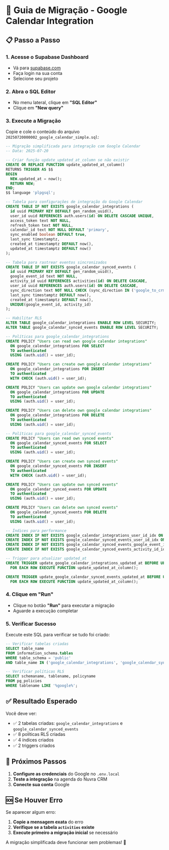 # 🚀 Guia de Migração - Google Calendar Integration

## 📋 Passo a Passo

### **1. Acesse o Supabase Dashboard**
- Vá para [supabase.com](https://supabase.com)
- Faça login na sua conta
- Selecione seu projeto

### **2. Abra o SQL Editor**
- No menu lateral, clique em **"SQL Editor"**
- Clique em **"New query"**

### **3. Execute a Migração**
Copie e cole o conteúdo do arquivo `20250720000002_google_calendar_simple.sql`:

```sql
-- Migração simplificada para integração com Google Calendar
-- Data: 2025-07-20

-- Criar função update_updated_at_column se não existir
CREATE OR REPLACE FUNCTION update_updated_at_column()
RETURNS TRIGGER AS $$
BEGIN
  NEW.updated_at = now();
  RETURN NEW;
END;
$$ language 'plpgsql';

-- Tabela para configurações de integração do Google Calendar
CREATE TABLE IF NOT EXISTS google_calendar_integrations (
  id uuid PRIMARY KEY DEFAULT gen_random_uuid(),
  user_id uuid REFERENCES auth.users(id) ON DELETE CASCADE UNIQUE,
  access_token text NOT NULL,
  refresh_token text NOT NULL,
  calendar_id text NOT NULL DEFAULT 'primary',
  sync_enabled boolean DEFAULT true,
  last_sync timestamptz,
  created_at timestamptz DEFAULT now(),
  updated_at timestamptz DEFAULT now()
);

-- Tabela para rastrear eventos sincronizados
CREATE TABLE IF NOT EXISTS google_calendar_synced_events (
  id uuid PRIMARY KEY DEFAULT gen_random_uuid(),
  google_event_id text NOT NULL,
  activity_id uuid REFERENCES activities(id) ON DELETE CASCADE,
  user_id uuid REFERENCES auth.users(id) ON DELETE CASCADE,
  sync_direction text NOT NULL CHECK (sync_direction IN ('google_to_crm', 'crm_to_google')),
  last_sync timestamptz DEFAULT now(),
  created_at timestamptz DEFAULT now(),
  UNIQUE(google_event_id, activity_id)
);

-- Habilitar RLS
ALTER TABLE google_calendar_integrations ENABLE ROW LEVEL SECURITY;
ALTER TABLE google_calendar_synced_events ENABLE ROW LEVEL SECURITY;

-- Políticas para google_calendar_integrations
CREATE POLICY "Users can read own google calendar integrations"
  ON google_calendar_integrations FOR SELECT
  TO authenticated
  USING (auth.uid() = user_id);

CREATE POLICY "Users can create own google calendar integrations"
  ON google_calendar_integrations FOR INSERT
  TO authenticated
  WITH CHECK (auth.uid() = user_id);

CREATE POLICY "Users can update own google calendar integrations"
  ON google_calendar_integrations FOR UPDATE
  TO authenticated
  USING (auth.uid() = user_id);

CREATE POLICY "Users can delete own google calendar integrations"
  ON google_calendar_integrations FOR DELETE
  TO authenticated
  USING (auth.uid() = user_id);

-- Políticas para google_calendar_synced_events
CREATE POLICY "Users can read own synced events"
  ON google_calendar_synced_events FOR SELECT
  TO authenticated
  USING (auth.uid() = user_id);

CREATE POLICY "Users can create own synced events"
  ON google_calendar_synced_events FOR INSERT
  TO authenticated
  WITH CHECK (auth.uid() = user_id);

CREATE POLICY "Users can update own synced events"
  ON google_calendar_synced_events FOR UPDATE
  TO authenticated
  USING (auth.uid() = user_id);

CREATE POLICY "Users can delete own synced events"
  ON google_calendar_synced_events FOR DELETE
  TO authenticated
  USING (auth.uid() = user_id);

-- Índices para performance
CREATE INDEX IF NOT EXISTS google_calendar_integrations_user_id_idx ON google_calendar_integrations(user_id);
CREATE INDEX IF NOT EXISTS google_calendar_synced_events_user_id_idx ON google_calendar_synced_events(user_id);
CREATE INDEX IF NOT EXISTS google_calendar_synced_events_google_event_id_idx ON google_calendar_synced_events(google_event_id);
CREATE INDEX IF NOT EXISTS google_calendar_synced_events_activity_id_idx ON google_calendar_synced_events(activity_id);

-- Trigger para atualizar updated_at
CREATE TRIGGER update_google_calendar_integrations_updated_at BEFORE UPDATE ON google_calendar_integrations
  FOR EACH ROW EXECUTE FUNCTION update_updated_at_column();

CREATE TRIGGER update_google_calendar_synced_events_updated_at BEFORE UPDATE ON google_calendar_synced_events
  FOR EACH ROW EXECUTE FUNCTION update_updated_at_column();
```

### **4. Clique em "Run"**
- Clique no botão **"Run"** para executar a migração
- Aguarde a execução completar

### **5. Verificar Sucesso**
Execute este SQL para verificar se tudo foi criado:

```sql
-- Verificar tabelas criadas
SELECT table_name 
FROM information_schema.tables 
WHERE table_schema = 'public' 
AND table_name IN ('google_calendar_integrations', 'google_calendar_synced_events');

-- Verificar políticas RLS
SELECT schemaname, tablename, policyname 
FROM pg_policies 
WHERE tablename LIKE '%google%';
```

## ✅ **Resultado Esperado**

Você deve ver:
- ✅ 2 tabelas criadas: `google_calendar_integrations` e `google_calendar_synced_events`
- ✅ 8 políticas RLS criadas
- ✅ 4 índices criados
- ✅ 2 triggers criados

## 🎯 **Próximos Passos**

1. **Configure as credenciais** do Google no `.env.local`
2. **Teste a integração** na agenda do Nuvra CRM
3. **Conecte sua conta** Google

## 🆘 **Se Houver Erro**

Se aparecer algum erro:
1. **Copie a mensagem exata** do erro
2. **Verifique se a tabela `activities` existe**
3. **Execute primeiro a migração inicial** se necessário

A migração simplificada deve funcionar sem problemas! 🚀 
